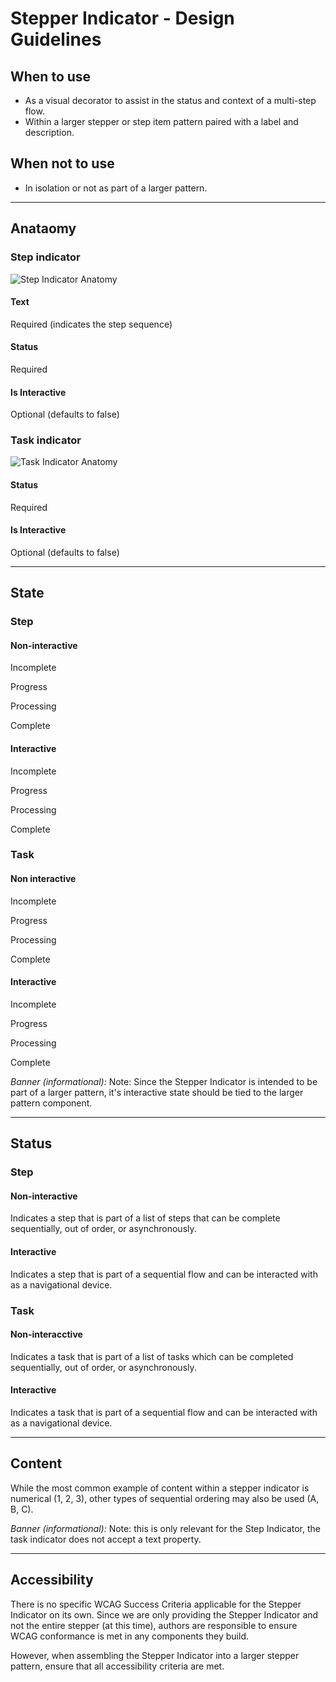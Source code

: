 # Stepper Indicator - Design Guidelines

## When to use

- As a visual decorator to assist in the status and context of a multi-step flow.
- Within a larger stepper or step item pattern paired with a label and description.

## When not to use

- In isolation or not as part of a larger pattern.

---

## Anataomy

### Step indicator

![Step Indicator Anatomy](/assets/components/stepper/stepper-step_indicator-anatomy.png)

#### Text

Required (indicates the step sequence)

#### Status

Required

#### Is Interactive

Optional (defaults to false)

### Task indicator

![Task Indicator Anatomy](/assets/components/stepper/stepper-task_indicator-anatomy.png)

#### Status

Required

#### Is Interactive

Optional (defaults to false)

---

## State

### Step

#### Non-interactive

Incomplete

<section>
  <Hds::Stepper::Step::Indicator @text="1" @status="incomplete" />
</section>

Progress

<section>
  <Hds::Stepper::Step::Indicator @text="1" @status="progress" />
</section>

Processing

<section>
  <Hds::Stepper::Step::Indicator @text="1" @status="processing" />
</section>

Complete

<section>
  <Hds::Stepper::Step::Indicator @text="1" @status="complete" />
</section>

#### Interactive

Incomplete

<section>
  <Hds::Stepper::Step::Indicator @text="1" @status="incomplete" @isInteractive={{true}} />
</section>

Progress

<section>
  <Hds::Stepper::Step::Indicator @text="1" @status="progress" @isInteractive={{true}} />
</section>

Processing

<section>
  <Hds::Stepper::Step::Indicator @text="1" @status="processing" @isInteractive={{true}} />
</section>

Complete

<section>
  <Hds::Stepper::Step::Indicator @text="1" @status="complete" @isInteractive={{true}} />
</section>

### Task

#### Non interactive

Incomplete

<section>
  <Hds::Stepper::Task::Indicator @status="incomplete" />
</section>

Progress

<section>
  <Hds::Stepper::Task::Indicator @status="progress" />
</section>

Processing

<section>
  <Hds::Stepper::Task::Indicator @status="processing" />
</section>

Complete

<section>
  <Hds::Stepper::Task::Indicator @status="complete" />
</section>

#### Interactive

Incomplete

<section>
  <Hds::Stepper::Task::Indicator @status="incomplete" @isInteractive={{true}} />
</section>

Progress

<section>
  <Hds::Stepper::Task::Indicator @status="progress" @isInteractive={{true}} />
</section>

Processing

<section>
  <Hds::Stepper::Task::Indicator @status="processing" @isInteractive={{true}} />
</section>

Complete

<section>
  <Hds::Stepper::Task::Indicator @status="complete" @isInteractive={{true}} />
</section>

_Banner (informational):_ Note: Since the Stepper Indicator is intended to be part of a larger pattern, it's interactive state should be tied to the larger pattern component.

---

## Status

### Step

#### Non-interactive

Indicates a step that is part of a list of steps that can be complete sequentially, out of order, or asynchronously.

<section>
  <Hds::Stepper::Step::Indicator @text="1" @status="incomplete" @isInteractive={{false}} />
  <Hds::Stepper::Step::Indicator @text="1" @status="progress" @isInteractive={{false}} />
  <Hds::Stepper::Step::Indicator @text="1" @status="processing" @isInteractive={{false}} />
  <Hds::Stepper::Step::Indicator @text="1" @status="complete" @isInteractive={{false}} />
</section>

#### Interactive

Indicates a step that is part of a sequential flow and can be interacted with as a navigational device.

<section>
  <Hds::Stepper::Step::Indicator @text="1" @status="incomplete" @isInteractive={{true}} />
  <Hds::Stepper::Step::Indicator @text="1" @status="progress" @isInteractive={{true}} />
  <Hds::Stepper::Step::Indicator @text="1" @status="processing" @isInteractive={{true}} />
  <Hds::Stepper::Step::Indicator @text="1" @status="complete" @isInteractive={{true}} />
</section>

### Task

#### Non-interacctive

Indicates a task that is part of a list of tasks which can be completed sequentially, out of order, or asynchronously.

<section>
  <Hds::Stepper::Task::Indicator @status="incomplete" @isInteractive={{false}} />
  <Hds::Stepper::Task::Indicator @status="progress" @isInteractive={{false}} />
  <Hds::Stepper::Task::Indicator @status="processing" @isInteractive={{false}} />
  <Hds::Stepper::Task::Indicator @status="complete" @isInteractive={{false}} />
</section>

#### Interactive

Indicates a task that is part of a sequential flow and can be interacted with as a navigational device.

<section>
  <Hds::Stepper::Task::Indicator @status="incomplete" @isInteractive={{true}} />
  <Hds::Stepper::Task::Indicator @status="progress" @isInteractive={{true}} />
  <Hds::Stepper::Task::Indicator @status="processing" @isInteractive={{true}} />
  <Hds::Stepper::Task::Indicator @status="complete" @isInteractive={{true}} />
</section>

---

## Content

While the most common example of content within a stepper indicator is numerical (1, 2, 3), other types of sequential ordering may also be used (A, B, C).

_Banner (informational):_ Note: this is only relevant for the Step Indicator, the task indicator does not accept a text property.

---

## Accessibility

There is no specific WCAG Success Criteria applicable for the Stepper Indicator on its own. Since we are only providing the Stepper Indicator and not the entire stepper (at this time), authors are responsible to ensure WCAG conformance is met in any components they build.

However, when assembling the Stepper Indicator into a larger stepper pattern, ensure that all accessibility criteria are met.
